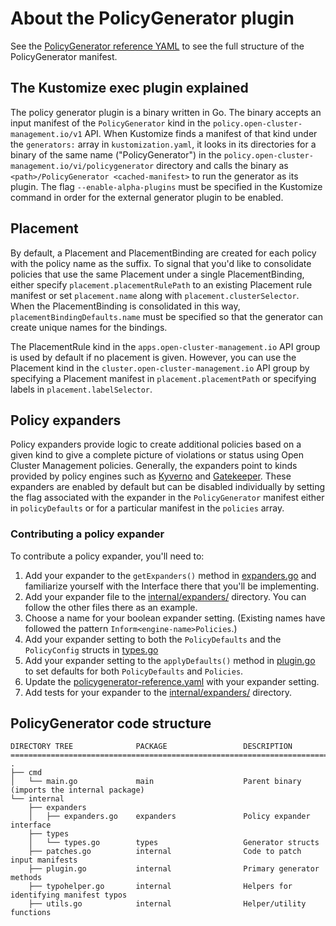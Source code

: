 # About the PolicyGenerator plugin

See the [PolicyGenerator reference YAML](./policygenerator-reference.yaml) to see the full structure
of the PolicyGenerator manifest.

## The Kustomize exec plugin explained

The policy generator plugin is a binary written in Go. The binary accepts an input manifest of the
`PolicyGenerator` kind in the `policy.open-cluster-management.io/v1` API. When Kustomize finds a
manifest of that kind under the `generators:` array in `kustomization.yaml`, it looks in its
directories for a binary of the same name ("PolicyGenerator") in the
`policy.open-cluster-management.io/vi/policygenerator` directory and calls the binary as
`<path>/PolicyGenerator <cached-manifest>` to run the generator as its plugin. The flag
`--enable-alpha-plugins` must be specified in the Kustomize command in order for the external
generator plugin to be enabled.

## Placement

By default, a Placement and PlacementBinding are created for each policy with the policy name as the
suffix. To signal that you'd like to consolidate policies that use the same Placement under a single
PlacementBinding, either specify `placement.placementRulePath` to an existing Placement rule manifest or 
set `placement.name` along with `placement.clusterSelector`. When the PlacementBinding is consolidated in
this way, `placementBindingDefaults.name` must be specified so that the generator can create unique
names for the bindings.

The PlacementRule kind in the `apps.open-cluster-management.io` API group is used by default if no
placement is given. However, you can use the Placement kind in the
`cluster.open-cluster-management.io` API group by specifying a Placement manifest in
`placement.placementPath` or specifying labels in `placement.labelSelector`.

## Policy expanders

Policy expanders provide logic to create additional policies based on a given kind to give a
complete picture of violations or status using Open Cluster Management policies. Generally, the
expanders point to kinds provided by policy engines such as [Kyverno](https://kyverno.io/) and
[Gatekeeper](https://open-policy-agent.github.io/gatekeeper/). These expanders are enabled by
default but can be disabled individually by setting the flag associated with the expander in the
`PolicyGenerator` manifest either in `policyDefaults` or for a particular manifest in the `policies`
array.

### Contributing a policy expander

To contribute a policy expander, you'll need to:

1. Add your expander to the `getExpanders()` method in
   [expanders.go](../internal/expanders/expanders.go) and familiarize yourself with the Interface
   there that you'll be implementing.
2. Add your expander file to the [internal/expanders/](../internal/expanders/) directory. You can
   follow the other files there as an example.
3. Choose a name for your boolean expander setting. (Existing names have followed the pattern
   `Inform<engine-name>Policies`.)
4. Add your expander setting to both the `PolicyDefaults` and the `PolicyConfig` structs in
   [types.go](../internal/types/types.go)
5. Add your expander setting to the `applyDefaults()` method in [plugin.go](../internal/plugin.go)
   to set defaults for both `PolicyDefaults` and `Policies`.
6. Update the [policygenerator-reference.yaml](./policygenerator-reference.yaml) with your expander
   setting.
7. Add tests for your expander to the [internal/expanders/](../internal/expanders/) directory.

## PolicyGenerator code structure

```
DIRECTORY TREE              PACKAGE                 DESCRIPTION
================================================================================================
.
├── cmd
│   └── main.go             main                    Parent binary (imports the internal package)
└── internal
    ├── expanders
    │   ├── expanders.go    expanders               Policy expander interface
    ├── types
    │   └── types.go        types                   Generator structs
    ├── patches.go          internal                Code to patch input manifests
    ├── plugin.go           internal                Primary generator methods
    ├── typohelper.go       internal                Helpers for identifying manifest typos
    ├── utils.go            internal                Helper/utility functions
```
